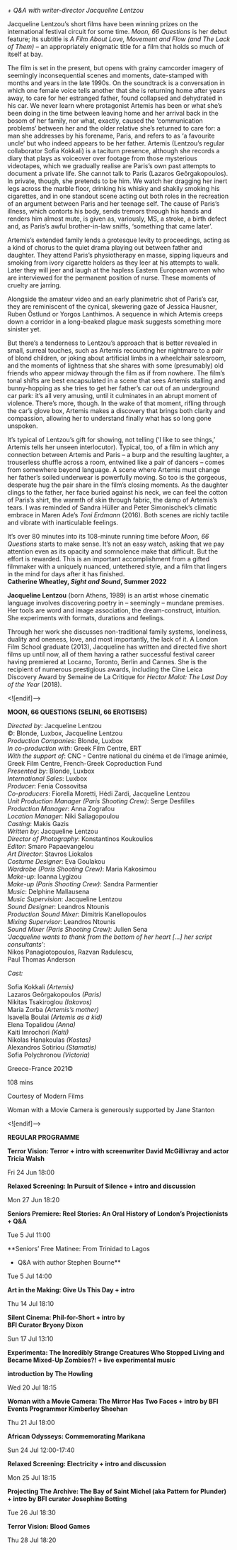 

_+ Q&A with writer-director Jacqueline Lentzou_

Jacqueline Lentzou’s short films have been winning prizes on the international festival circuit for some time. _Moon, 66 Questions_ is her debut feature; its subtitle is _A Film About Love, Movement and Flow (and The Lack of Them)_ – an appropriately enigmatic title for a film that holds so much of itself at bay.

The film is set in the present, but opens with grainy camcorder imagery of seemingly inconsequential scenes and moments, date-stamped with months and years in the late 1990s. On the soundtrack is a conversation in which one female voice tells another that she is returning home after years away, to care for her estranged father, found collapsed and dehydrated in his car. We never learn where protagonist Artemis has been or what she’s been doing in the time between leaving home and her arrival back in the bosom of her family, nor what, exactly, caused the ‘communication problems’ between her and the older relative she’s returned to care for: a man she addresses by his forename, Paris, and refers to as ‘a favourite uncle’ but who indeed appears to be her father. Artemis (Lentzou’s regular collaborator Sofia Kokkali) is a taciturn presence, although she records a diary that plays as voiceover over footage from those mysterious videotapes, which we gradually realise are Paris’s own past attempts to document a private life. She cannot talk to Paris (Lazaros Geôrgakopoulos). In private, though, she pretends to be him. We watch her dragging her inert legs across the marble floor, drinking his whisky and shakily smoking his cigarettes, and in one standout scene acting out both roles in the recreation of an argument between Paris and her teenage self. The cause of Paris’s illness, which contorts his body, sends tremors through his hands and renders him almost mute, is given as, variously, MS, a stroke, a birth defect and, as Paris’s awful brother-in-law sniffs, ‘something that came later’.

Artemis’s extended family lends a grotesque levity to proceedings, acting as a kind of chorus to the quiet drama playing out between father and daughter. They attend Paris’s physiotherapy en masse, sipping liqueurs and smoking from ivory cigarette holders as they leer at his attempts to walk. Later they will jeer and laugh at the hapless Eastern European women who are interviewed for the permanent position of nurse. These moments of cruelty are jarring.

Alongside the amateur video and an early planimetric shot of Paris’s car, they are reminiscent of the cynical, skewering gaze of Jessica Hausner, Ruben Östlund or Yorgos Lanthimos. A sequence in which Artemis creeps down a corridor in a long-beaked plague mask suggests something more sinister yet.

But there’s a tenderness to Lentzou’s approach that is better revealed in small, surreal touches, such as Artemis recounting her nightmare to a pair of blond children, or joking about artificial limbs in a wheelchair salesroom, and the moments of lightness that she shares with some (presumably) old friends who appear midway through the film as if from nowhere. The film’s tonal shifts are best encapsulated in a scene that sees Artemis stalling and bunny-hopping as she tries to get her father’s car out of an underground car park: it’s all very amusing, until it culminates in an abrupt moment of violence. There’s more, though. In the wake of that moment, rifling through the car’s glove box, Artemis makes a discovery that brings both clarity and compassion, allowing her to understand finally what has so long gone unspoken.

It’s typical of Lentzou’s gift for showing, not telling (‘I like to see things,’ Artemis tells her unseen interlocutor). Typical, too, of a film in which any connection between Artemis and Paris – a burp and the resulting laughter, a trouserless shuffle across a room, entwined like a pair of dancers – comes from somewhere beyond language. A scene where Artemis must change her father’s soiled underwear is powerfully moving. So too is the gorgeous, desperate hug the pair share in the film’s closing moments. As the daughter clings to the father, her face buried against his neck, we can feel the cotton of Paris’s shirt, the warmth of skin through fabric, the damp of Artemis’s tears.  I was reminded of Sandra Hüller and Peter Simonischek’s climatic embrace in Maren Ade’s _Toni Erdmann_ (2016). Both scenes are richly tactile and vibrate with inarticulable feelings.

It’s over 80 minutes into its 108-minute running time before _Moon, 66 Questions_ starts to make sense. It’s not an easy watch, asking that we pay attention even as its opacity and somnolence make that difficult. But the effort is rewarded. This is an important accomplishment from a gifted filmmaker with a uniquely nuanced, untethered style, and a film that lingers in the mind for days after it has finished.  
**Catherine Wheatley, _Sight and Sound_, Summer 2022**

**Jacqueline Lentzou** (born Athens, 1989) is an artist whose cinematic language involves discovering poetry in – seemingly – mundane premises.  Her tools are word and image association, the dream-construct, intuition.  She experiments with formats, durations and feelings.

Through her work she discusses non-traditional family systems, loneliness, duality and oneness, love, and most importantly, the lack of it. A London Film School graduate (2013), Jacqueline has written and directed five short films up until now, all of them having a rather successful festival career having premiered at Locarno, Toronto, Berlin and Cannes. She is the recipient of numerous prestigious awards, including the Cine Leica Discovery Award by Semaine de La Critique for _Hector Malot: The Last Day of the Year_ (2018).

<![endif]-->

**MOON, 66 QUESTIONS (SELINI, 66 EROTISEIS)**

_Directed by_: Jacqueline Lentzou  
©: Blonde, Luxbox, Jacqueline Lentzou  
_Production Companies_: Blonde, Luxbox  
_In co-production with_: Greek Film Centre, ERT  
_With the support of_: CNC - Centre national du cinéma et de l’image animée, Greek Film Centre, French-Greek Coproduction Fund  
_Presented by_: Blonde, Luxbox  
_International Sales_: Luxbox  
_Producer_: Fenia Cossovitsa  
_Co-producers_: Fiorella Moretti, Hédi Zardi, Jacqueline Lentzou  
_Unit Production Manager (Paris Shooting Crew)_: Serge Desfilles  
_Production Manager_: Anna Zografou  
_Location Manager_: Niki Saliagopoulou  
_Casting_: Makis Gazis  
_Written by_: Jacqueline Lentzou  
_Director of Photography_: Konstantinos Koukoulios  
_Editor_: Smaro Papaevangelou  
_Art Director_: Stavros Liokalos  
_Costume Designer_: Eva Goulakou  
_Wardrobe (Paris Shooting Crew)_: Maria Kakosimou  
_Make-up_: Ioanna Lygizou  
_Make-up (Paris Shooting Crew)_: Sandra Parmentier  
_Music_: Delphine Mallausena  
_Music Supervision_: Jacqueline Lentzou  
_Sound Designer_: Leandros Ntounis  
_Production Sound Mixer_: Dimitris Kanellopoulos  
_Mixing Supervisor_: Leandros Ntounis  
_Sound Mixer (Paris Shooting Crew)_: Julien Sena  
_‘Jacqueline wants to thank from the bottom of her heart [...] her script consultants’_:  
Nikos Panagiotopoulos, Razvan Radulescu,  
Paul Thomas Anderson

_Cast:_

Sofia Kokkali _(Artemis)_  
Lazaros Geôrgakopoulos _(Paris)_  
Nikitas Tsakiroglou _(Iakovos)_  
Maria Zorba _(Artemis’s mother)_  
Isavella Boulai _(Artemis as a kid)_  
Elena Topalidou _(Anna)_  
Kaiti Imrochori _(Kaiti)_  
Nikolas Hanakoulas _(Kostas)_  
Alexandros Sotiriou _(Stamatis)_  
Sofia Polychronou _(Victoria)_

Greece-France 2021©

108 mins

Courtesy of Modern Films

Woman with a Movie Camera is generously supported by Jane Stanton

<![endif]-->

**REGULAR PROGRAMME**

**Terror Vision: Terror + intro with screenwriter David McGillivray and actor Tricia Walsh**

Fri 24 Jun 18:00

**Relaxed Screening: In Pursuit of Silence + intro and discussion**

Mon 27 Jun 18:20

**Seniors Premiere: Reel Stories: An Oral History of London’s Projectionists + Q&A**

Tue 5 Jul 11:00

**Seniors’ Free Matinee: From Trinidad to Lagos  
+ Q&A with author Stephen Bourne**

Tue 5 Jul 14:00

**Art in the Making: Give Us This Day + intro**

Thu 14 Jul 18:10

**Silent Cinema: Phil-for-Short + intro by  
BFI Curator Bryony Dixon**

Sun 17 Jul 13:10

**Experimenta: The Incredibly Strange Creatures Who Stopped Living and Became Mixed-Up Zombies?! + live experimental music**

**introduction by The Howling**

Wed 20 Jul 18:15

**Woman with a Movie Camera: The Mirror Has Two Faces + intro by BFI Events Programmer Kimberley Sheehan**

Thu 21 Jul 18:00

**African Odysseys: Commemorating Marikana**

Sun 24 Jul 12:00-17:40

**Relaxed Screening: Electricity + intro and discussion**

Mon 25 Jul 18:15

**Projecting The Archive: The Bay of Saint Michel (aka Pattern for Plunder) + intro by BFI curator Josephine Botting**

Tue 26 Jul 18:30

**Terror Vision: Blood Games**

Thu 28 Jul 18:20
<!--stackedit_data:
eyJoaXN0b3J5IjpbLTIxMTM2NDY1MDZdfQ==
-->